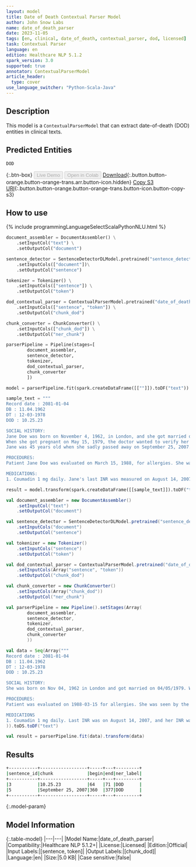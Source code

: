 ```yaml
---
layout: model
title: Date of Death Contextual Parser Model
author: John Snow Labs
name: date_of_death_parser
date: 2023-11-05
tags: [en, clinical, date_of_death, contextual_parser, dod, licensed]
task: Contextual Parser
language: en
edition: Healthcare NLP 5.1.2
spark_version: 3.0
supported: true
annotator: ContextualParserModel
article_header:
  type: cover
use_language_switcher: "Python-Scala-Java"
---
```


## Description

This model is a `ContextualParserModel` that can extract date-of-death (DOD) entities in clinical texts.

## Predicted Entities

`DOD`

{:.btn-box}
<button class="button button-orange" disabled>Live Demo</button>
<button class="button button-orange" disabled>Open in Colab</button>
[Download](https://s3.amazonaws.com/auxdata.johnsnowlabs.com/clinical/models/date_of_death_parser_en_5.1.2_3.0_1699192712408.zip){:.button.button-orange.button-orange-trans.arr.button-icon.hidden}
[Copy S3 URI](s3://auxdata.johnsnowlabs.com/clinical/models/date_of_death_parser_en_5.1.2_3.0_1699192712408.zip){:.button.button-orange.button-orange-trans.button-icon.button-copy-s3}

## How to use



<div class="tabs-box" markdown="1">
{% include programmingLanguageSelectScalaPythonNLU.html %}
  
```python
document_assembler = DocumentAssembler() \
    .setInputCol("text") \
    .setOutputCol("document")

sentence_detector = SentenceDetectorDLModel.pretrained("sentence_detector_dl_healthcare","en","clinical/models")\
    .setInputCols(["document"])\
    .setOutputCol("sentence")

tokenizer = Tokenizer() \
    .setInputCols(["sentence"]) \
    .setOutputCol("token")

dod_contextual_parser = ContextualParserModel.pretrained("date_of_death_parser", "en", "clinical/models") \
    .setInputCols(["sentence", "token"]) \
    .setOutputCol("chunk_dod") 

chunk_converter = ChunkConverter() \
    .setInputCols(["chunk_dod"]) \
    .setOutputCol("ner_chunk")

parserPipeline = Pipeline(stages=[
        document_assembler,
        sentence_detector,
        tokenizer,
        dod_contextual_parser,
        chunk_converter
        ])

model = parserPipeline.fit(spark.createDataFrame([[""]]).toDF("text"))

sample_text = """
Record date : 2081-01-04
DB : 11.04.1962
DT : 12-03-1978
DOD : 10.25.23

SOCIAL HISTORY:
Jane Doe was born on November 4, 1962, in London, and she got married on April 5, 1979.
When she got pregnant on May 15, 1979, the doctor wanted to verify her date of birth, which was confirmed to be November 4, 1962.
Jane was 45 years old when she sadly passed away on September 25, 2007.

PROCEDURES:
Patient Jane Doe was evaluated on March 15, 1988, for allergies. She was seen by the endocrinology service and was discharged on September 23, 1988.

MEDICATIONS:
1. Coumadin 1 mg daily. Jane's last INR was measured on August 14, 2007, and it was 2.3."""

result = model.transform(spark.createDataFrame([[sample_text]]).toDF("text"))

```
```scala
val document_assembler = new DocumentAssembler() 
    .setInputCol("text") 
    .setOutputCol("document")

val sentence_detector = SentenceDetectorDLModel.pretrained("sentence_detector_dl_healthcare","en","clinical/models")
    .setInputCols("document")
    .setOutputCol("sentence")

val tokenizer = new Tokenizer() 
    .setInputCols("sentence") 
    .setOutputCol("token")

val dod_contextual_parser = ContextualParserModel.pretrained("date_of_death_parser", "en", "clinical/models") 
    .setInputCols(Array("sentence", "token")) 
    .setOutputCol("chunk_dod") 

val chunk_converter = new ChunkConverter() 
    .setInputCols(Array("chunk_dod")) 
    .setOutputCol("ner_chunk")

val parserPipeline = new Pipeline().setStages(Array(
        document_assembler,
        sentence_detector,
        tokenizer,
        dod_contextual_parser,
        chunk_converter
        ))

val data = Seq(Array("""
Record date : 2081-01-04 
DB : 11.04.1962
DT : 12-03-1978 
DOD : 10.25.23 

SOCIAL HISTORY:
She was born on Nov 04, 1962 in London and got married on 04/05/1979. When she got pregnant on 15 May 1079, the doctor wanted to verify her DOB was November 4, 1962. Her date of birth was confirmed to be 11-04-1962, the patient is 45 years old on 25 Sep 2007.

PROCEDURES:
Patient was evaluated on 1988-03-15 for allergies. She was seen by the endocrinology service and she was discharged on 9/23/1988. 

MEDICATIONS
1. Coumadin 1 mg daily. Last INR was on August 14, 2007, and her INR was 2.3."""
)).toDS.toDF("text")

val result = parserPipeline.fit(data).transform(data)
```
</div>

## Results

```bash
+-----------+------------------+-----+---+---------+
|sentence_id|chunk             |begin|end|ner_label|
+-----------+------------------+-----+---+---------+
|3          |10.25.23          |64   |71 |DOD      |
|5          |September 25, 2007|360  |377|DOD      |
+-----------+------------------+-----+---+---------+
```

{:.model-param}
## Model Information

{:.table-model}
|---|---|
|Model Name:|date_of_death_parser|
|Compatibility:|Healthcare NLP 5.1.2+|
|License:|Licensed|
|Edition:|Official|
|Input Labels:|[sentence, token]|
|Output Labels:|[chunk_dod]|
|Language:|en|
|Size:|5.0 KB|
|Case sensitive:|false|
